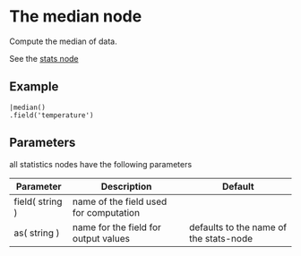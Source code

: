 The median node
=====================

Compute the median of data.

See the [stats node](/nodes/stats)

Example
-------

```dfs  
|median()
.field('temperature') 
```

Parameters
----------
all statistics nodes have the following parameters

Parameter     | Description | Default 
--------------|-------------|--------- 
field( string )|name of the field used for computation|
as( string )| name for the field for output values| defaults to the name of the stats-node
